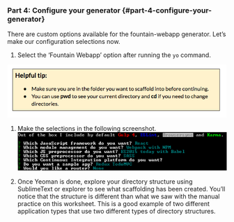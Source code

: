 ### Part 4: Configure your generator {#part-4-configure-your-generator}

There are custom options available for the fountain-webapp generator. Let’s make our configuration selections now.

1.  Select the ‘Fountain Webapp’ option after running the `yo` command.

![](../images/12.png)

1.  Make the selections in the following screenshot.![](/images/image09.png)

1.  Once Yeoman is done, explore your directory structure using SublimeText or explorer to see what scaffolding has been created. You’ll notice that the structure is different than what we saw with the manual practice on this worksheet. This is a good example of two different application types that use two different types of directory structures.